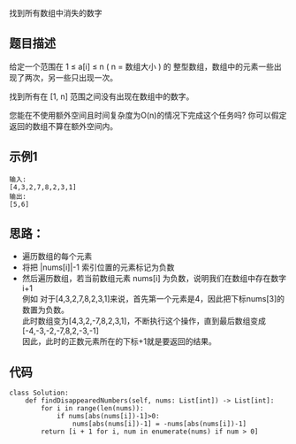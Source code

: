 找到所有数组中消失的数字

## 题目描述
给定一个范围在  1 ≤ a[i] ≤ n ( n = 数组大小 ) 的 整型数组，数组中的元素一些出现了两次，另一些只出现一次。  

找到所有在 [1, n] 范围之间没有出现在数组中的数字。  

您能在不使用额外空间且时间复杂度为O(n)的情况下完成这个任务吗? 你可以假定返回的数组不算在额外空间内。


## 示例1
```
输入:
[4,3,2,7,8,2,3,1]
输出:
[5,6]
```
## 思路：
- 遍历数组的每个元素   
- 将把 |nums[i]|-1 索引位置的元素标记为负数   
- 然后遍历数组，若当前数组元素 nums[i] 为负数，说明我们在数组中存在数字 i+1    
例如 对于[4,3,2,7,8,2,3,1]来说，首先第一个元素是4，因此把下标nums[3]的数置为负数。  
此时数组变为[4,3,2,-7,8,2,3,1]，不断执行这个操作，直到最后数组变成[-4,-3,-2,-7,8,2,-3,-1]  
因此，此时的正数元素所在的下标+1就是要返回的结果。

## 代码

```python3
class Solution:
    def findDisappearedNumbers(self, nums: List[int]) -> List[int]:
        for i in range(len(nums)):
            if nums[abs(nums[i])-1]>0:
                nums[abs(nums[i])-1] = -nums[abs(nums[i])-1]
        return [i + 1 for i, num in enumerate(nums) if num > 0]
```
